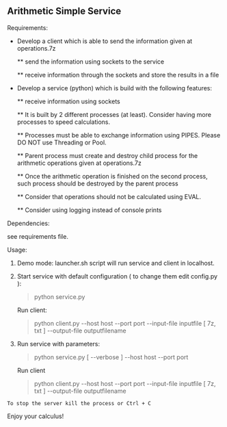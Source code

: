 Arithmetic Simple Service
---------------------------------------------------------------------------------

Requirements:

* Develop a client which is able to send the information given at operations.7z

    ** send the information using sockets to the service

    ** receive information through the sockets and store the results in a file

* Develop a service (python) which is build with the following features:

    ** receive information using sockets

    ** It is built by 2 different processes (at least). Consider having more processes to speed calculations.

    ** Processes must be able to exchange information using PIPES. Please DO NOT use Threading or Pool.

    ** Parent process must create and destroy child process for the arithmetic operations given at operations.7z

    ** Once the arithmetic operation is finished on the second process, such process should be destroyed by the parent process

    ** Consider that operations should not be calculated using EVAL.

    ** Consider using logging instead of console prints

Dependencies:

   see requirements file.


Usage:

   1) Demo mode: launcher.sh script will run service and client in localhost.
   2) Start service with default configuration ( to change them edit config.py ):
         > python service.py

      Run client:
         > python client.py --host host --port port --input-file inputfile [ 7z, txt ] --output-file outputfilename

   3) Run service with parameters:
         >  python service.py [ --verbose ] --host host --port port

      Run client
         > python client.py --host host --port port --input-file inputfile [ 7z, txt ] --output-file outputfilename

    To stop the server kill the process or Ctrl + C

 Enjoy your calculus!







